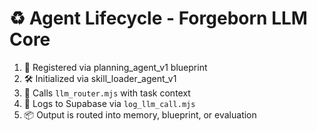 # ♻️ Agent Lifecycle - Forgeborn LLM Core

1. 🧬 Registered via planning_agent_v1 blueprint
2. 🛠️ Initialized via skill_loader_agent_v1
3. 📡 Calls `llm_router.mjs` with task context
4. 💾 Logs to Supabase via `log_llm_call.mjs`
5. 📦 Output is routed into memory, blueprint, or evaluation

